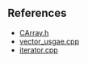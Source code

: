 


## References 

- [CArray.h](codes/CArray.h)
- [vector_usgae.cpp](codes/vector_usage.cpp)
- [iterator.cpp](codes/iterator.cpp)

